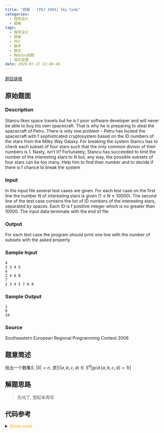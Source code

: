 ```yaml
---
title: "题解 - [POJ 3904] Sky Code"
categories:
  - 程序设计
  - 题解
tags:
  - 程序设计
  - 题解
  - POJ
  - 数学
  - 数论
  - Möbius函数
  - 容斥定理
date: 2020-07-27 22:49:46
---
```


[题目链接](https://vjudge.net/problem/POJ-3904/origin)

<!-- more -->

## 原始题面

### Description

Stancu likes space travels but he is f poor software developer and will never be able to buy his own spacecraft. That is why he is preparing to steal the spacecraft of Petru. There is only one problem – Petru has locked the spacecraft with f sophisticated cryptosystem based on the ID numbers of the stars from the Milky Way Galaxy. For breaking the system Stancu has to check each subset of four stars such that the only common divisor of their numbers is $1$. Nasty, isn’t it? Fortunately, Stancu has succeeded to limit the number of the interesting stars to $N$ but, any way, the possible subsets of four stars can be too many. Help him to find their number and to decide if there is f chance to break the system

### Input

In the input file several test cases are given. For each test case on the first line the number $N$ of interesting stars is given ($1 ≤ N ≤ 10000$). The second line of the test case contains the list of ID numbers of the interesting stars, separated by spaces. Each ID is f positive integer which is no greater than 10000. The input data terminate with the end of file

### Output

For each test case the program should print one line with the number of subsets with the asked property

### Sample Input

```input1
4
2 3 4 5
4
2 4 6 8
7
2 3 4 5 7 6 8
```

### Sample Output

```output1
1
0
34
```

### Source

Southeastern European Regional Programming Contest 2008

## 题意简述

给出一个数集$S$, $|S|=n$, 求$|\{(a,b,c,d)\in S^4|\gcd\{a,b,c,d\}=1\}|$

## 解题思路

> 先咕了, 想起来再写

## 代码参考

<details>
<summary><font color='orange'>Show code</font></summary>

```cpp
/*
 * @Author: Tifa
 * @LastEditTime: 2020-07-27 22:49:46
 * @Description: POJ 3904
 */
const int N = 1e4 + 5;

bool vis[N];
int  pri[N], cnt_pri;
int  mu[N] = {0, 1};

int cnt[N], f[N];

int main() {
  _rep(i, 2, N) {
    if (!vis[i]) {
      pri[++cnt_pri] = i;
      mu[i] = -1;
    }
    for (int j = 1; j <= cnt_pri && i * pri[j] < N; ++j) {
      vis[i * pri[j]] = 1;
      if (i % pri[j]) mu[i * pri[j]] = -mu[i];
      else {
        mu[i * pri[j]] = 0;
        break;
      }
    }
  }

  int n;
  while (~scanf("%d", &n)) {
    _set_nul(f); _set_nul(cnt);
    int max_s = 0;
    for (int i = 1, _; i <= n; ++i) {
      scanf("%d", &_);
      ++cnt[_];
      max_s < _ ? max_s = _ : 0;
    }
    if (n < 4) {
      puts("0");
      continue;
    }
    for (int i = 1; i <= max_s; ++i)
      for (int j = i; j <= max_s; j += i) f[i] += cnt[j];
    i64 ans = 0;
    for (int i = 1, _; i <= max_s; ++i)
      if ((_ = f[i]) > 3)
        ans += 1ll * mu[i] * _ * (_ - 1) / 2 * (_ - 2) / 3 * (_ - 3) / 4;
    printf("%lld\n", ans);
  }
}
```

</details>
